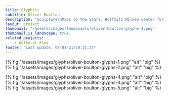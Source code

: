 ```yaml
---
title: Glyph(s)
subtitle: Oliver Boulton
description: "Sculpture\nMaps to the Stars, Hoffmitz Milken Center for Typography, Los Angeles, (US)\nAcrylic on Steel, Wood and Concrete\nVariable Dimensions, 2017\nPhotography: Joshua White"
layout: project
thumbnail: "/assets/images/thumbnails/oliver-boulton-glyphs-1.png"
thumbnail_is_landscape: true
related_projects:
    - Guttural Flex
footer: "Last update: 08-01-21/20:21:37"
---
```


{% fig "/assets/images/glyphs/oliver-boulton-glyphs-1.png" "alt" "big" %}
{% fig "/assets/images/glyphs/oliver-boulton-glyphs-2.png" "alt" "big" %}

{% fig "/assets/images/glyphs/oliver-boulton-glyphs-4.png" "alt" "big" %}
{% fig "/assets/images/glyphs/oliver-boulton-glyphs-3.png" "alt" "big" %}
{% fig "/assets/images/glyphs/oliver-boulton-glyphs-5.png" "alt" "big" %}